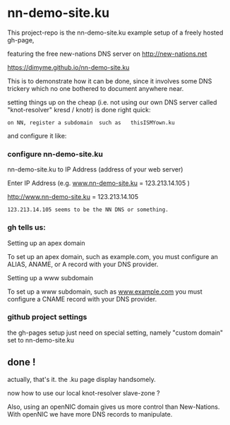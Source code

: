 # nn-demo-site.ku
This project-repo is the   nn-demo-site.ku   example setup of a freely hosted gh-page, 

featuring the free new-nations DNS server on http://new-nations.net

https://dimyme.github.io/nn-demo-site.ku

This is to demonstrate how it can be done, since it involves some DNS trickery which no one bothered to document anywhere near.

setting things up on the cheap (i.e. not using our own DNS server called "knot-resolver" kresd / knotr) is done right quick:

    on NN, register a subdomain  such as   thisISMYown.ku
and configure it like:


  ### configure nn-demo-site.ku

nn-demo-site.ku to IP Address (address of your web server)

Enter IP Address (e.g. www.nn-demo-site.ku = 123.213.14.105 )

http://www.nn-demo-site.ku = 123.213.14.105


    123.213.14.105 seems to be the NN DNS or something.








     
   ### gh tells us:

Setting up an apex domain

To set up an apex domain, such as example.com, you must configure an ALIAS, ANAME, or A record with your DNS provider.

Setting up a www subdomain

To set up a www subdomain, such as www.example.com you must configure a CNAME record with your DNS provider.




### github project settings
the gh-pages setup just need on special setting, namely "custom domain" set to
    nn-demo-site.ku
    
    
 ## done !    
actually, that's it. the .ku page display handsomely.

now how to use our local knot-resolver slave-zone ?

Also, using an openNIC domain gives us more control than New-Nations. With openNIC we have more DNS records to manipulate.  












